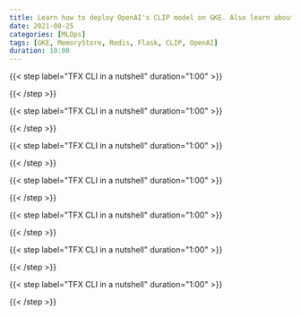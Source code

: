 ```yaml
---
title: Learn how to deploy OpenAI's CLIP model on GKE. Also learn about how to cache intermediate results in MemoryStore (Redis)
date: 2021-08-25
categories: [MLOps]
tags: [GKE, MemoryStore, Redis, Flask, CLIP, OpenAI]
duration: 10:00
---
```


{{< step label="TFX CLI in a nutshell" duration="1:00" >}}

{{< /step >}}

{{< step label="TFX CLI in a nutshell" duration="1:00" >}}

{{< /step >}}

{{< step label="TFX CLI in a nutshell" duration="1:00" >}}

{{< /step >}}

{{< step label="TFX CLI in a nutshell" duration="1:00" >}}

{{< /step >}}

{{< step label="TFX CLI in a nutshell" duration="1:00" >}}

{{< /step >}}

{{< step label="TFX CLI in a nutshell" duration="1:00" >}}

{{< /step >}}

{{< step label="TFX CLI in a nutshell" duration="1:00" >}}

{{< /step >}}